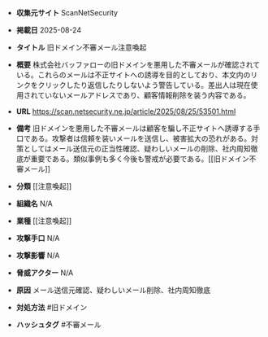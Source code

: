 - **収集元サイト**
ScanNetSecurity

- **掲載日**
2025-08-24

- **タイトル**
旧ドメイン不審メール注意喚起

- **概要**
株式会社バッファローの旧ドメインを悪用した不審メールが確認されている。これらのメールは不正サイトへの誘導を目的としており、本文内のリンクをクリックしたり返信したりしないよう警告している。差出人は現在使用されていないメールアドレスであり、顧客情報削除を装う内容である。

- **URL**
https://scan.netsecurity.ne.jp/article/2025/08/25/53501.html

- **備考**
旧ドメインを悪用した不審メールは顧客を騙し不正サイトへ誘導する手口である。攻撃者は信頼を装いメールを送信し、被害拡大の恐れがある。対策としてはメール送信元の正当性確認、疑わしいメールの削除、社内周知徹底が重要である。類似事例も多く今後も警戒が必要である。[[旧ドメイン不審メール]]

- **分類**
[[注意喚起]]

- **組織名**
N/A

- **業種**
[[注意喚起]]

- **攻撃手口**
N/A

- **攻撃影響**
N/A

- **脅威アクター**
N/A

- **原因**
メール送信元確認、疑わしいメール削除、社内周知徹底

- **対処方法**
#旧ドメイン

- **ハッシュタグ**
#不審メール
